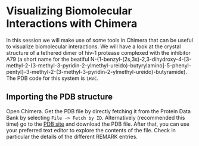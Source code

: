 # Visualizing Biomolecular Interactions with Chimera

In this session we will make use of some tools in Chimera that can be useful to visualize biomolecular interactions.
We will have a look at the crystal structure of a tethered dimer of hiv-1 protease complexed with the inhibitor A79 (a short name for the beatiful N-{1-benzyl-(2s,3s)-2,3-dihydroxy-4-[3-methyl-2-(3-methyl-3-pyridin-2-ylmethyl-ureido)-butyrylamino]-5-phenyl-pentyl}-3-methyl-2-(3-methyl-3-pyridin-2-ylmethyl-ureido)-butyramide). The PDB code for this system is `1HVC`.

## Importing the PDB structure

Open Chimera. Get the PDB file by directly fetching it from the Protein Data Bank by selecting `File -> Fetch by ID`. Alternatively (recommended this time) go to the [PDB site](https://www.rcsb.org/structure/1HVC) and download the PDB file. After that, you can use your preferred text editor to explore the contents of the file. Check in particular the details of the different REMARK entries.


